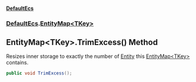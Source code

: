 #### [DefaultEcs](./index.md 'index')
### [DefaultEcs](./DefaultEcs.md 'DefaultEcs').[EntityMap&lt;TKey&gt;](./DefaultEcs-EntityMap-TKey-.md 'DefaultEcs.EntityMap&lt;TKey&gt;')
## EntityMap&lt;TKey&gt;.TrimExcess() Method
Resizes inner storage to exactly the number of [Entity](./DefaultEcs-Entity.md 'DefaultEcs.Entity') this [EntityMap&lt;TKey&gt;](./DefaultEcs-EntityMap-TKey-.md 'DefaultEcs.EntityMap&lt;TKey&gt;') contains.  
```csharp
public void TrimExcess();
```
